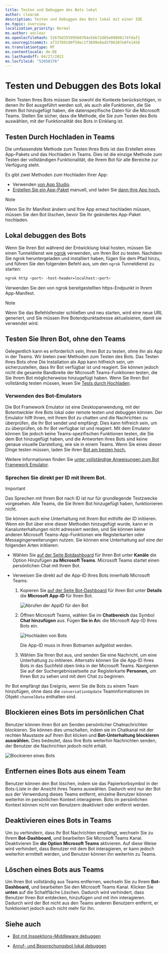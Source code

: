 ```yaml
---
title: Testen und Debuggen des Bots lokal
author: clearab
description: Testen und Debuggen des Bots lokal mit einer IDE
ms.topic: overview
localization_priority: Normal
ms.author: anclear
ms.openlocfilehash: 52676d35599560704e5bb72d85e09860174fdaf1
ms.sourcegitcommit: a732789190f59ec1f3699e8ad2f06387e8fe1458
ms.translationtype: MT
ms.contentlocale: de-DE
ms.lasthandoff: 04/27/2021
ms.locfileid: "52058376"
---
```

# <a name="test-and-debug-your-bot-locally"></a>Testen und Debuggen des Bots lokal

Beim Testen Ihres Bots müssen Sie sowohl die Kontexte berücksichtigen, in denen Ihr Bot ausgeführt werden soll, als auch alle Funktionen, die Sie ihrem Bot hinzugefügt haben, die datenspezifische Daten für die Microsoft Teams. Stellen Sie sicher, dass die Methode, die Sie zum Testen des Bots auswählen, mit der Funktionalität des Bots in Einklang ist.

## <a name="test-by-uploading-to-teams"></a>Testen Durch Hochladen in Teams

Die umfassendste Methode zum Testen Ihres Bots ist das Erstellen eines App-Pakets und das Hochladen in Teams. Dies ist die einzige Methode zum Testen der vollständigen Funktionalität, die Ihrem Bot für alle Bereiche zur Verfügung steht.

Es gibt zwei Methoden zum Hochladen Ihrer App:
* Verwenden [von App Studio](~/concepts/build-and-test/app-studio-overview.md).
* [Erstellen Sie ein App-Paket](~/concepts/build-and-test/apps-package.md) manuell, und laden Sie [dann Ihre App hoch.](~/concepts/deploy-and-publish/apps-upload.md)

> [!NOTE]
> Wenn Sie Ihr Manifest ändern und Ihre App [](#delete-a-bot-from-teams) erneut hochladen müssen, müssen Sie den Bot löschen, bevor Sie Ihr geändertes App-Paket hochladen.

## <a name="debug-your-bot-locally"></a>Lokal debuggen des Bots

Wenn Sie Ihren Bot während der Entwicklung lokal hosten, müssen Sie einen Tunneldienst wie [ngrok](https://ngrok.com/) verwenden, um Ihren Bot zu testen. Nachdem Sie ngrok heruntergeladen und installiert haben, fügen Sie dem Pfad hinzu, und führen Sie den folgenden Befehl aus, um den `ngrok` Tunneldienst zu starten:

```bash
ngrok http <port> -host-header=localhost:<port>
```

Verwenden Sie den von ngrok bereitgestellten https-Endpunkt in Ihrem App-Manifest. 

> [!NOTE]
> Wenn Sie das Befehlsfenster schließen und neu starten, wird eine neue URL generiert, und Sie müssen Ihre Botendpunktadresse aktualisieren, damit sie verwendet wird.

## <a name="test-your-bot-without-uploading-to-teams"></a>Testen Sie Ihren Bot, ohne den Teams

Gelegentlich kann es erforderlich sein, Ihren Bot zu testen, ohne ihn als App in der Teams. Wir bieten zwei Methoden zum Testen des Bots. Das Testen Ihres Bots ohne Die Installation als App kann hilfreich sein, um sicherzustellen, dass Ihr Bot verfügbar ist und reagiert. Sie können jedoch nicht die gesamte Bandbreite der Microsoft Teams-Funktionen testen, die Sie Ihrem Bot möglicherweise hinzugefügt haben. Wenn Sie Ihren Bot vollständig testen müssen, lesen Sie [Tests durch Hochladen](#test-by-uploading-to-teams).

### <a name="use-the-bot-emulator"></a>Verwenden des Bot-Emulators

Die Bot Framework Emulator ist eine Desktopanwendung, mit der Botentwickler ihre Bots lokal oder remote testen und debuggen können. Der Emulator hilft Ihnen, mit Ihrem Bot zu chatten und die Nachrichten zu überprüfen, die Ihr Bot sendet und empfängt. Dies kann hilfreich sein, um zu überprüfen, ob Ihr Bot verfügbar ist und reagiert. Mit dem Emulator können Sie jedoch keine Teams-spezifischen Funktionen testen, die Sie dem Bot hinzugefügt haben, und die Antworten ihres Bots sind keine genaue visuelle Darstellung, wie sie in einem Teams. Wenn Sie eines dieser Dinge testen müssen, laden Sie ihren [Bot am besten hoch.](#test-by-uploading-to-teams)

Weitere Informationen finden Sie [unter vollständige Anweisungen zum Bot Framework Emulator](/azure/bot-service/bot-service-debug-emulator?view=azure-bot-service-4.0&preserve-view=true).

### <a name="talk-to-your-bot-directly-by-id"></a>Sprechen Sie direkt per ID mit Ihrem Bot.

> [!Important]
> Das Sprechen mit Ihrem Bot nach ID ist nur für grundlegende Testzwecke vorgesehen. Alle Teams, die Sie Ihrem Bot hinzugefügt haben, funktionieren nicht.

Sie können auch eine Unterhaltung mit Ihrem Bot mithilfe der ID initiieren. Wenn ein Bot über eine dieser Methoden hinzugefügt wurde, kann er in Kanalunterhaltungen nicht adressiert werden, und Sie können keine anderen Microsoft Teams-App-Funktionen wie Registerkarten oder Messagingerweiterungen nutzen. Sie können eine Unterhaltung auf eine der folgenden Arten initiieren:

* Wählen Sie [auf der Seite Botdashboard](https://dev.botframework.com/bots) für Ihren Bot unter **Kanäle** die Option Hinzufügen **zu Microsoft Teams**. Microsoft Teams startet einen persönlichen Chat mit Ihrem Bot.

* Verweisen Sie direkt auf die App-ID Ihres Bots innerhalb Microsoft Teams:
   1. Kopieren Sie [auf der Seite Bot-Dashboard](https://dev.botframework.com/bots) für Ihren Bot unter **Details** die **Microsoft App-ID** für Ihren Bot.
  
      ![Abrufen der AppID für den Bot](~/assets/images/bots_appid_botframework.png)
  
   2. Öffnen Microsoft Teams, wählen Sie im **Chatbereich** das Symbol **Chat hinzufügen** aus. Fügen **Sie in An:** die Microsoft App-ID Ihres Bots ein.
  
      ![Hochladen von Bots](~/assets/images/bots_uploading.png)

      Die App-ID muss in Ihren Botnamen aufgelöst werden.

   3. Wählen Sie Ihren Bot aus, und senden Sie eine Nachricht, um eine Unterhaltung zu initiieren.
      Alternativ können Sie die App-ID Ihres Bots in das Suchfeld oben links in der Microsoft Teams. Navigieren Sie auf der Suchergebnissetseite zur Registerkarte **Personen,** um Ihren Bot zu sehen und mit dem Chat zu beginnen.

Ihr Bot empfängt das Ereignis, wenn Sie die Bots zu einem Team hinzufügen, ohne dass die `conversationUpdate` Teaminformationen im Objekt `channelData` enthalten sind.

## <a name="block-a-bot-in-personal-chat"></a>Blockieren eines Bots im persönlichen Chat

Benutzer können ihren Bot am Senden persönlicher Chatnachrichten blockieren. Sie können dies umschalten, indem sie im Chatkanal mit der rechten Maustaste auf Ihren Bot klicken und **Bot-Unterhaltung blockieren auswählen.** Dies bedeutet, dass Ihre Bots weiterhin Nachrichten senden, der Benutzer die Nachrichten jedoch nicht erhält.

![Blockieren eines Bots](~/assets/images/bots/botdisable.png)

## <a name="remove-a-bot-from-a-team"></a>Entfernen eines Bots aus einem Team

Benutzer können den Bot löschen, indem sie das Papierkorbsymbol in der Bots-Liste in der Ansicht ihres Teams auswählen. Dadurch wird nur der Bot aus der Verwendung dieses Teams entfernt, einzelne Benutzer können weiterhin im persönlichen Kontext interagieren. Bots im persönlichen Kontext können nicht von Benutzern deaktiviert oder entfernt werden.

## <a name="disable-a-bot-in-teams"></a>Deaktivieren eines Bots in Teams

Um zu verhindern, dass Ihr Bot Nachrichten empfängt, wechseln Sie zu Ihrem **Bot-Dashboard,** und bearbeiten Sie Microsoft Teams Kanal. Deaktivieren Sie **die Option Microsoft Teams** aktivieren. Auf diese Weise wird verhindert, dass Benutzer mit dem Bot interagieren, er kann jedoch weiterhin ermittelt werden, und Benutzer können ihn weiterhin zu Teams.

## <a name="delete-a-bot-from-teams"></a>Löschen eines Bots aus Teams

Um Ihren Bot vollständig aus Teams entfernen, wechseln Sie zu Ihrem **Bot-Dashboard,** und bearbeiten Sie den Microsoft Teams Kanal. Klicken Sie **unten** auf die Schaltfläche Löschen. Dadurch wird verhindert, dass Benutzer Ihren Bot entdecken, hinzufügen und mit ihm interagieren. Dadurch wird der Bot nicht aus den Teams anderen Benutzern entfernt, er funktioniert jedoch auch nicht mehr für ihn.

## <a name="see-also"></a>Siehe auch

- [Bot mit Inspektions-Middleware debuggen](/azure/bot-service/bot-service-debug-inspection-middleware)

- [Anruf- und Besprechungsbot lokal debuggen](~/bots/calls-and-meetings/debugging-local-testing-calling-meeting-bots.md)
